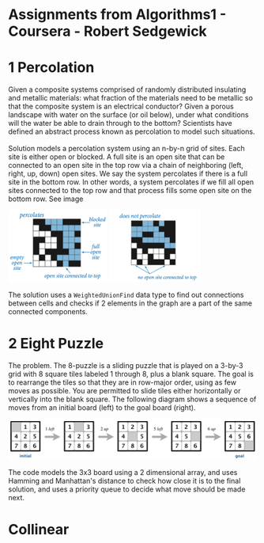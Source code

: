 # Assignments from Algorithms1 - Coursera - Robert Sedgewick
# 1 Percolation
Given a composite systems comprised of randomly distributed insulating and metallic materials: what fraction of the materials need to be metallic so that the composite system is an electrical conductor? Given a porous landscape with water on the surface (or oil below), under what conditions will the water be able to drain through to the bottom? Scientists have defined an abstract process known as percolation to model such situations.
<br>
<br>
Solution models a percolation system using an n-by-n grid of sites. Each site is either open or blocked. A full site is an open site that can be connected to an open site in the top row via a chain of neighboring (left, right, up, down) open sites. We say the system percolates if there is a full site in the bottom row. In other words, a system percolates if we fill all open sites connected to the top row and that process fills some open site on the bottom row.
See image

<img src="imgs/percolates-yes.png" title='yes' width="200">      
<img src="imgs/percolates-no.png" width="186">

The solution uses a <code>WeightedUnionFind</code> data type to find out connections between cells and checks if 2 elements in the graph are a part of the same connected components.

# 2 Eight Puzzle

The problem. The 8-puzzle is a sliding puzzle that is played on a 3-by-3 grid with 8 square tiles labeled 1 through 8, plus a blank square. The goal is to rearrange the tiles so that they are in row-major order, using as few moves as possible. You are permitted to slide tiles either horizontally or vertically into the blank square. The following diagram shows a sequence of moves from an initial board (left) to the goal board (right).

<img src="imgs/4moves.png" title='yes'>

The code models the 3x3 board using a 2 dimensional array, and uses Hamming and Manhattan's distance to check how close it is to the final solution, and uses a priority queue to decide what move should be made next.

# Collinear

